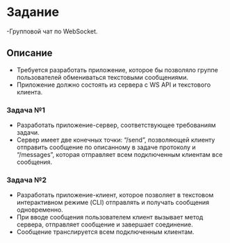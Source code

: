 # Задание
-Групповой чат по WebSocket.

## Описание
- Требуется разработать приложение, которое бы позволяло группе пользователей обмениваться текстовыми сообщениями.
- Приложение должно состоять из сервера с WS API и текстового клиента.

### Задача №1
- Разработать приложение-сервер, соответствующее требованиям задачи.
- Сервер имеет две конечных точки: “/send”, позволяющей клиенту отправить сообщение по описанному в задаче протоколу и “/messages”, которая отправляет всем подключенным клиентам все сообщения.


### Задача №2
- Разработать приложение-клиент, которое позволяет в текстовом интерактивном режиме (CLI) отправлять и получать сообщения одновременно.
- При вводе сообщения пользователем клиент вызывает метод сервера, отправляет сообщение и завершает соединение.
- Сообщение транслируется всем подключенным клиентам.